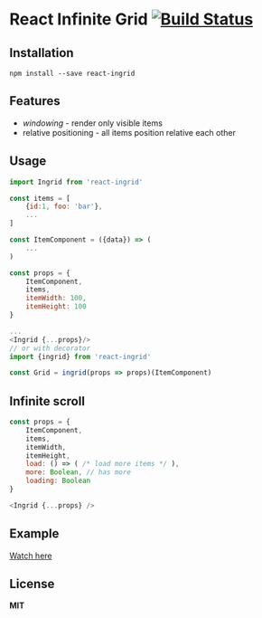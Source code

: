 # React Infinite Grid [![Build Status](https://travis-ci.org/babotech/react-ingrid.svg?branch=master)](https://travis-ci.org/babotech/react-ingrid)

## Installation

```
npm install --save react-ingrid
```

## Features

*  *windowing* - render only visible items
*  relative positioning - all items position relative each other

## Usage
```javascript
import Ingrid from 'react-ingrid'

const items = [
    {id:1, foo: 'bar'},
    ...
]

const ItemComponent = ({data}) => (
    ...
)

const props = {
    ItemComponent,
    items,
    itemWidth: 100,
    itemHeight: 100
}

...
<Ingrid {...props}/>
// or with decorator
import {ingrid} from 'react-ingrid'

const Grid = ingrid(props => props)(ItemComponent)
```

## Infinite scroll

```javascript
const props = {
    ItemComponent,
    items,
    itemWidth,
    itemHeight,
    load: () => ( /* load more items */ ),
    more: Boolean, // has more
    loading: Boolean 
}

<Ingrid {...props} />
```

## Example

[Watch here](http://babotech.github.io/react-ingrid/)

## License 

**MIT**
